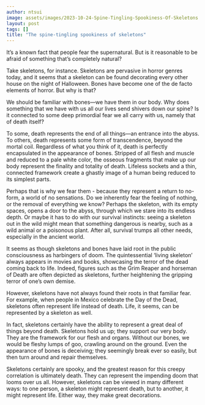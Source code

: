 ```yaml
---
author: ntsui
image: assets/images/2023-10-24-Spine-Tingling-Spookiness-Of-Skeletons.jpg
layout: post
tags: []
title: "The spine-tingling spookiness of skeletons"
---
```


It’s a known fact that people fear the supernatural. But is it
reasonable to be afraid of something that’s completely natural?

Take skeletons, for instance. Skeletons are pervasive in horror genres
today, and it seems that a skeleton can be found decorating every other
house on the night of Halloween. Bones have become one of the de facto
elements of horror. But why is that?

We should be familiar with bones—we have them in our body. Why does
something that we have with us all our lives send shivers down our
spine? Is it connected to some deep primordial fear we all carry with
us, namely that of death itself?

To some, death represents the end of all things—an entrance into the
abyss. To others, death represents some form of transcendence, beyond
the mortal coil. Regardless of what you think of it, death is perfectly
encapsulated in the appearance of bones. Stripped of all flesh and
muscle and reduced to a pale white color, the osseous fragments that
make up our body represent the finality and totality of death. Lifeless
sockets and a thin, connected framework create a ghastly image of a
human being reduced to its simplest parts.

Perhaps that is why we fear them - because they represent a return to
no-form, a world of no sensations. Do we inherently fear the feeling of
nothing, or the removal of everything we know? Perhaps the skeleton,
with its empty spaces, opens a door to the abyss, through which we stare
into its endless depth. Or maybe it has to do with our survival
instincts: seeing a skeleton out in the wild might mean that something
dangerous is nearby, such as a wild animal or a poisonous plant. After
all, survival trumps all other needs, especially in the ancient world.

It seems as though skeletons and bones have laid root in the public
consciousness as harbingers of doom. The quintessential ‘living
skeleton’ always appears in movies and books, showcasing the terror of
the dead coming back to life. Indeed, figures such as the Grim Reaper
and horseman of Death are often depicted as skeletons, further
heightening the gripping terror of one’s own demise.

However, skeletons have not always found their roots in that familiar
fear. For example, when people in Mexico celebrate the Day of the Dead,
skeletons often represent life instead of death. Life, it seems, can be
represented by a skeleton as well.

In fact, skeletons certainly have the ability to represent a great deal
of things beyond death. Skeletons hold us up; they support our very
body. They are the framework for our flesh and organs. Without our
bones, we would be fleshy lumps of goo, crawling around on the ground.
Even the appearance of bones is deceiving; they seemingly break ever so
easily, but then turn around and repair themselves.

Skeletons certainly are spooky, and the greatest reason for this creepy
correlation is ultimately death. They can represent the impending doom
that looms over us all. However, skeletons can be viewed in many
different ways: to one person, a skeleton might represent death, but to
another, it might represent life. Either way, they make great
decorations.
